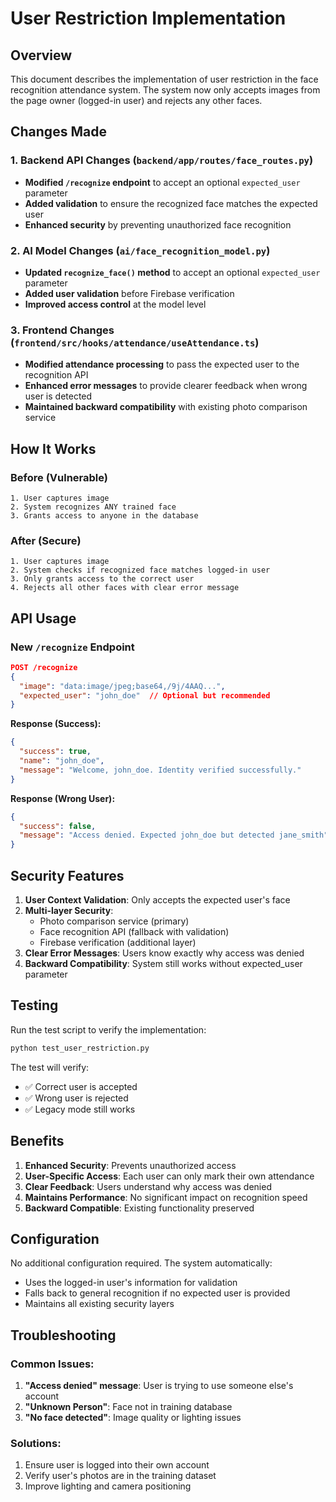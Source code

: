 # User Restriction Implementation

## Overview
This document describes the implementation of user restriction in the face recognition attendance system. The system now only accepts images from the page owner (logged-in user) and rejects any other faces.

## Changes Made

### 1. Backend API Changes (`backend/app/routes/face_routes.py`)
- **Modified `/recognize` endpoint** to accept an optional `expected_user` parameter
- **Added validation** to ensure the recognized face matches the expected user
- **Enhanced security** by preventing unauthorized face recognition

### 2. AI Model Changes (`ai/face_recognition_model.py`)
- **Updated `recognize_face()` method** to accept an optional `expected_user` parameter
- **Added user validation** before Firebase verification
- **Improved access control** at the model level

### 3. Frontend Changes (`frontend/src/hooks/attendance/useAttendance.ts`)
- **Modified attendance processing** to pass the expected user to the recognition API
- **Enhanced error messages** to provide clearer feedback when wrong user is detected
- **Maintained backward compatibility** with existing photo comparison service

## How It Works

### Before (Vulnerable)
```
1. User captures image
2. System recognizes ANY trained face
3. Grants access to anyone in the database
```

### After (Secure)
```
1. User captures image
2. System checks if recognized face matches logged-in user
3. Only grants access to the correct user
4. Rejects all other faces with clear error message
```

## API Usage

### New `/recognize` Endpoint
```json
POST /recognize
{
  "image": "data:image/jpeg;base64,/9j/4AAQ...",
  "expected_user": "john_doe"  // Optional but recommended
}
```

**Response (Success):**
```json
{
  "success": true,
  "name": "john_doe",
  "message": "Welcome, john_doe. Identity verified successfully."
}
```

**Response (Wrong User):**
```json
{
  "success": false,
  "message": "Access denied. Expected john_doe but detected jane_smith"
}
```

## Security Features

1. **User Context Validation**: Only accepts the expected user's face
2. **Multi-layer Security**: 
   - Photo comparison service (primary)
   - Face recognition API (fallback with validation)
   - Firebase verification (additional layer)
3. **Clear Error Messages**: Users know exactly why access was denied
4. **Backward Compatibility**: System still works without expected_user parameter

## Testing

Run the test script to verify the implementation:
```bash
python test_user_restriction.py
```

The test will verify:
- ✅ Correct user is accepted
- ✅ Wrong user is rejected  
- ✅ Legacy mode still works

## Benefits

1. **Enhanced Security**: Prevents unauthorized access
2. **User-Specific Access**: Each user can only mark their own attendance
3. **Clear Feedback**: Users understand why access was denied
4. **Maintains Performance**: No significant impact on recognition speed
5. **Backward Compatible**: Existing functionality preserved

## Configuration

No additional configuration required. The system automatically:
- Uses the logged-in user's information for validation
- Falls back to general recognition if no expected user is provided
- Maintains all existing security layers

## Troubleshooting

### Common Issues:
1. **"Access denied" message**: User is trying to use someone else's account
2. **"Unknown Person"**: Face not in training database
3. **"No face detected"**: Image quality or lighting issues

### Solutions:
1. Ensure user is logged into their own account
2. Verify user's photos are in the training dataset
3. Improve lighting and camera positioning